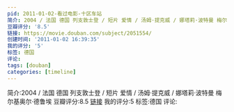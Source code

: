```yaml
---
pid: 2011-01-02-看过电影-十区车站
简介: 2004 / 法国 德国 列支敦士登 / 短片 爱情 / 汤姆·提克威 / 娜塔莉·波特曼 梅尔基奥尔·德鲁埃
豆瓣评分: '8.5'
链接: https://movie.douban.com/subject/2051554/
创建时间: '2011-01-02 16:39:35'
我的评分: '5'
标签: 德国
评论:
tags: [douban]
categories: [timeline]
---
```

简介:2004 / 法国 德国 列支敦士登 / 短片 爱情 / 汤姆·提克威 / 娜塔莉·波特曼 梅尔基奥尔·德鲁埃
豆瓣评分:8.5
[链接](https://movie.douban.com/subject/2051554/)
我的评分:5
标签:德国
评论:
